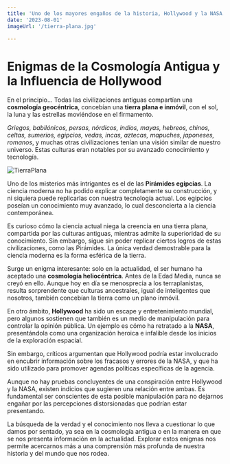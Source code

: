 ```yaml
---
title: 'Uno de los mayores engaños de la historia, Hollywood y la NASA'
date: '2023-08-01'
imageUrl: '/tierra-plana.jpg'

---
```


# Enigmas de la Cosmología Antigua y la Influencia de Hollywood

En el principio... Todas las civilizaciones antiguas compartían una **cosmología geocéntrica**, concebían una **tierra plana e inmóvil**, con el sol, la luna y las estrellas moviéndose en el firmamento.

*Griegos, babilónicos, persas, nórdicos, indios, mayas, hebreos, chinos, celtas, sumerios, egipcios, vedas, incas, aztecas, mapuches, japoneses, romanos*, y muchas otras civilizaciones tenían una visión similar de nuestro universo. Estas culturas eran notables por su avanzado conocimiento y tecnología.

![TierraPlana](/tierra-plana.jpg)

Uno de los misterios más intrigantes es el de las **Pirámides egipcias**. La ciencia moderna no ha podido explicar completamente su construcción, y ni siquiera puede replicarlas con nuestra tecnología actual. Los egipcios poseían un conocimiento muy avanzado, lo cual desconcierta a la ciencia contemporánea.

Es curioso cómo la ciencia actual niega la creencia en una tierra plana, compartida por las culturas antiguas, mientras admite la superioridad de su conocimiento. Sin embargo, sigue sin poder replicar ciertos logros de estas civilizaciones, como las Pirámides. La única verdad demostrable para la ciencia moderna es la forma esférica de la tierra.



Surge un enigma interesante: solo en la actualidad, el ser humano ha aceptado una **cosmología heliocéntrica**. Antes de la Edad Media, nunca se creyó en ello. Aunque hoy en día se menosprecia a los terraplanistas, resulta sorprendente que culturas ancestrales, igual de inteligentes que nosotros, también concebían la tierra como un plano inmóvil.



En otro ámbito, **Hollywood** ha sido un escape y entretenimiento mundial, pero algunos sostienen que también es un medio de manipulación para controlar la opinión pública. Un ejemplo es cómo ha retratado a la **NASA**, presentándola como una organización heroica e infalible desde los inicios de la exploración espacial.

Sin embargo, críticos argumentan que Hollywood podría estar involucrado en encubrir información sobre los fracasos y errores de la NASA, y que ha sido utilizado para promover agendas políticas específicas de la agencia.

Aunque no hay pruebas concluyentes de una conspiración entre Hollywood y la NASA, existen indicios que sugieren una relación entre ambas. Es fundamental ser conscientes de esta posible manipulación para no dejarnos engañar por las percepciones distorsionadas que podrían estar presentando.

La búsqueda de la verdad y el conocimiento nos lleva a cuestionar lo que damos por sentado, ya sea en la cosmología antigua o en la manera en que se nos presenta información en la actualidad. Explorar estos enigmas nos permite acercarnos más a una comprensión más profunda de nuestra historia y del mundo que nos rodea.
